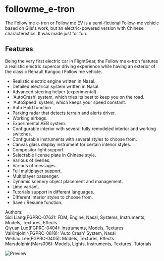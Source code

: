 # followme_e-tron    
The Follow me e-tron or Follow me EV is a semi-fictional Follow-me vehicle based on Gijs's work, but an electric-powered version with Chinese characteristics. It was made just for fun.    

## Features  
Being the very first electric car in FlightGear, the Follow me e-tron features a realistic electric supercar driving experience while having an exterior of the classic Renault Kangoo I Follow me vehicle.  

* Realistic electric engine written in Nasal.  
* Detailed electrical system written in Nasal.  
* Advanced steering helper (experimental)  
* 'AutoCrash' system, which tries its best to keep you on the road.  
* 'AutoSpeed' system, which keeps your speed constant.  
* Auto Hold function  
* Parking radar that detects terrain and alerts driver.  
* Working airbags.  
* Experimental AEB system.  
* Configurable interior with several fully remodeled interior and working switches.  
* Configurable instruments with several styles to choose from.  
* Canvas glass display instrument for certain interior styles.  
* Compositor light support.  
* Selectable license plate in Chinese style.  
* Various of liveries.  
* Various of messages.  
* Full multiplayer support.  
* Multiplayer passenger.  
* Dynamic scenery object placement and management.  
* Limo variant.  
* Tutorials support in different languages.  
* Different interior styles to choose from.  
* Save / Resume function.  

Authors:     
Sidi Liang(FGPRC-0762): FDM, Engine, Nasal, Systems, Instruments, Models, Textures, Effects  
Qiyuan Luo(FGPRC-0404): Instruments, Models, Textures
ValKmjolnir(FGPRC-0818): 'Auto Crash' System, Nasal  
Weihao Lee(FGPRC-0405): Models, Textures, Effects   
Marsdolphin(Mars006): Models, Lights, Instruments, Textures, Tutorials

![Preview](https://github.com/WEIHAOLEE/followme_e-tron/raw/master/preview-etron.png)
